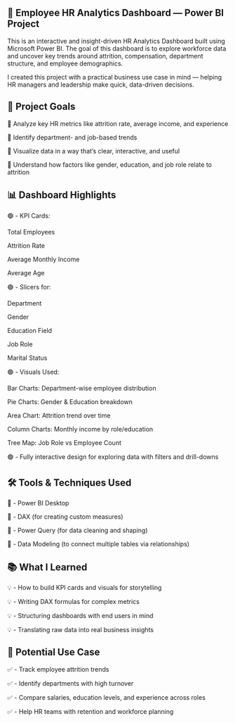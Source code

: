 
## 🧠 Employee HR Analytics Dashboard — Power BI Project

This is an interactive and insight-driven HR Analytics Dashboard built using Microsoft Power BI. The goal of this dashboard is to explore workforce data and uncover key trends around attrition, compensation, department structure, and employee demographics.

I created this project with a practical business use case in mind — helping HR managers and leadership make quick, data-driven decisions.

## 🎯 Project Goals

🔹  Analyze key HR metrics like attrition rate, average income, and experience

🔹  Identify department- and job-based trends

🔹  Visualize data in a way that’s clear, interactive, and useful

🔹  Understand how factors like gender, education, and job role relate to attrition

## 📊 Dashboard Highlights

🟢 - KPI Cards:

Total Employees

Attrition Rate

Average Monthly Income

Average Age

🟢 - Slicers for:

Department

Gender

Education Field

Job Role

Marital Status

🟢 - Visuals Used:

Bar Charts: Department-wise employee distribution

Pie Charts: Gender & Education breakdown

Area Chart: Attrition trend over time

Column Charts: Monthly income by role/education

Tree Map: Job Role vs Employee Count

🟢 - Fully interactive design for exploring data with filters and drill-downs

## 🛠️ Tools & Techniques Used

🔧 - Power BI Desktop

🔧 - DAX (for creating custom measures)

🔧 - Power Query (for data cleaning and shaping)

🔧 - Data Modeling (to connect multiple tables via relationships)

## 📚 What I Learned
💡 - How to build KPI cards and visuals for storytelling

💡 - Writing DAX formulas for complex metrics

💡 - Structuring dashboards with end users in mind

💡 - Translating raw data into real business insights

## 🧩 Potential Use Case

✅ - Track employee attrition trends

✅ - Identify departments with high turnover

✅ - Compare salaries, education levels, and experience across roles

✅ - Help HR teams with retention and workforce planning






